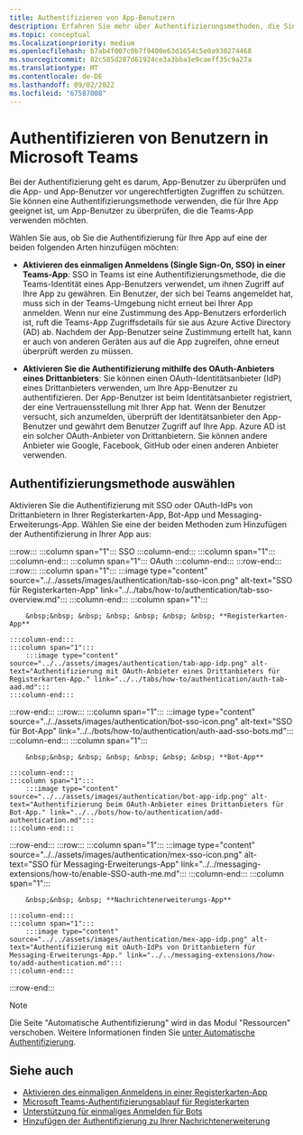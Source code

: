 ```yaml
---
title: Authentifizieren von App-Benutzern
description: Erfahren Sie mehr über Authentifizierungsmethoden, die Sie in der Teams-App aktivieren können, z. B. Einmaliges Anmelden (Single Sign-On, SSO) und Verwenden von OAuth-Anbietern von Drittanbietern.
ms.topic: conceptual
ms.localizationpriority: medium
ms.openlocfilehash: b7ab4f007c0b7f9400e63d1654c5e0a930274468
ms.sourcegitcommit: 82c585d287d61924ce3a3bba3e9caeff35c9a27a
ms.translationtype: MT
ms.contentlocale: de-DE
ms.lasthandoff: 09/02/2022
ms.locfileid: "67587008"
---
```

# <a name="authenticate-users-in-microsoft-teams"></a>Authentifizieren von Benutzern in Microsoft Teams

Bei der Authentifizierung geht es darum, App-Benutzer zu überprüfen und die App- und App-Benutzer vor ungerechtfertigten Zugriffen zu schützen. Sie können eine Authentifizierungsmethode verwenden, die für Ihre App geeignet ist, um App-Benutzer zu überprüfen, die die Teams-App verwenden möchten.

Wählen Sie aus, ob Sie die Authentifizierung für Ihre App auf eine der beiden folgenden Arten hinzufügen möchten:

- **Aktivieren des einmaligen Anmeldens (Single Sign-On, SSO) in einer Teams-App**: SSO in Teams ist eine Authentifizierungsmethode, die die Teams-Identität eines App-Benutzers verwendet, um ihnen Zugriff auf Ihre App zu gewähren. Ein Benutzer, der sich bei Teams angemeldet hat, muss sich in der Teams-Umgebung nicht erneut bei Ihrer App anmelden. Wenn nur eine Zustimmung des App-Benutzers erforderlich ist, ruft die Teams-App Zugriffsdetails für sie aus Azure Active Directory (AD) ab. Nachdem der App-Benutzer seine Zustimmung erteilt hat, kann er auch von anderen Geräten aus auf die App zugreifen, ohne erneut überprüft werden zu müssen.

- **Aktivieren Sie die Authentifizierung mithilfe des OAuth-Anbieters eines Drittanbieters**: Sie können einen OAuth-Identitätsanbieter (IdP) eines Drittanbieters verwenden, um Ihre App-Benutzer zu authentifizieren. Der App-Benutzer ist beim Identitätsanbieter registriert, der eine Vertrauensstellung mit Ihrer App hat. Wenn der Benutzer versucht, sich anzumelden, überprüft der Identitätsanbieter den App-Benutzer und gewährt dem Benutzer Zugriff auf Ihre App. Azure AD ist ein solcher OAuth-Anbieter von Drittanbietern. Sie können andere Anbieter wie Google, Facebook, GitHub oder einen anderen Anbieter verwenden.

## <a name="select-authentication-method"></a>Authentifizierungsmethode auswählen

Aktivieren Sie die Authentifizierung mit SSO oder OAuth-IdPs von Drittanbietern in Ihrer Registerkarten-App, Bot-App und Messaging-Erweiterungs-App. Wählen Sie eine der beiden Methoden zum Hinzufügen der Authentifizierung in Ihrer App aus:

:::row:::
    :::column span="1":::
        SSO
    :::column-end:::
    :::column span="1":::
        &nbsp;
    :::column-end:::
    :::column span="1":::
        OAuth
    :::column-end:::
:::row-end:::
:::row:::
    :::column span="1":::
        :::image type="content" source="../../assets/images/authentication/tab-sso-icon.png" alt-text="SSO für Registerkarten-App" link="../../tabs/how-to/authentication/tab-sso-overview.md":::
    :::column-end:::
    :::column span="1":::
        <br>

        &nbsp;&nbsp; &nbsp; &nbsp; &nbsp; &nbsp; &nbsp; **Registerkarten-App**  
        
    :::column-end:::
    :::column span="1":::
        :::image type="content" source="../../assets/images/authentication/tab-app-idp.png" alt-text="Authentifizierung mit OAuth-Anbieter eines Drittanbieters für Registerkarten-App." link="../../tabs/how-to/authentication/auth-tab-aad.md":::
    :::column-end:::
:::row-end:::
:::row:::
    :::column span="1":::
        :::image type="content" source="../../assets/images/authentication/bot-sso-icon.png" alt-text="SSO für Bot-App" link="../../bots/how-to/authentication/auth-aad-sso-bots.md":::
    :::column-end:::
    :::column span="1":::
        <br>

        &nbsp;&nbsp; &nbsp; &nbsp; &nbsp; &nbsp; &nbsp; **Bot-App**
        
    :::column-end:::
    :::column span="1":::
        :::image type="content" source="../../assets/images/authentication/bot-app-idp.png" alt-text="Authentifizierung beim OAuth-Anbieter eines Drittanbieters für Bot-App." link="../../bots/how-to/authentication/add-authentication.md":::
    :::column-end:::
:::row-end:::
:::row:::
    :::column span="1":::
        :::image type="content" source="../../assets/images/authentication/mex-sso-icon.png" alt-text="SSO für Messaging-Erweiterungs-App" link="../../messaging-extensions/how-to/enable-SSO-auth-me.md":::
    :::column-end:::
    :::column span="1":::
        <br>

        &nbsp;&nbsp; &nbsp; **Nachrichtenerweiterungs-App**
        
    :::column-end:::
    :::column span="1":::
        :::image type="content" source="../../assets/images/authentication/mex-app-idp.png" alt-text="Authentifizierung mit oAuth-IdPs von Drittanbietern für Messaging-Erweiterungs-App." link="../../messaging-extensions/how-to/add-authentication.md":::
    :::column-end:::
:::row-end:::

> [!NOTE]
> Die Seite "Automatische Authentifizierung" wird in das Modul "Ressourcen" verschoben. Weitere Informationen finden Sie [unter Automatische Authentifizierung](../../tabs/how-to/authentication/auth-silent-aad.md).

## <a name="see-also"></a>Siehe auch

- [Aktivieren des einmaligen Anmeldens in einer Registerkarten-App](../../tabs/how-to/authentication/tab-sso-overview.md)
- [Microsoft Teams-Authentifizierungsablauf für Registerkarten](~/tabs/how-to/authentication/auth-flow-tab.md)
- [Unterstützung für einmaliges Anmelden für Bots](~/bots/how-to/authentication/auth-aad-sso-bots.md)
- [Hinzufügen der Authentifizierung zu Ihrer Nachrichtenerweiterung](~/messaging-extensions/how-to/add-authentication.md)
